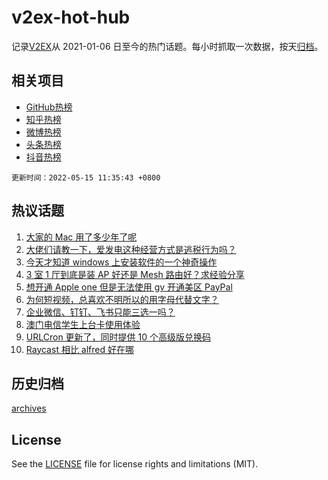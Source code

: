 # v2ex-hot-hub

 记录[V2EX](https://www.v2ex.com/)从 2021-01-06 日至今的热门话题。每小时抓取一次数据，按天[归档](archives)。
 
 ## 相关项目

- [GitHub热榜](https://github.com/snaildev/github-hot-hub)
- [知乎热榜](https://github.com/snaildev/zhihu-hot-hub)
- [微博热榜](https://github.com/snaildev/weibo-hot-hub)
- [头条热榜](https://github.com/snaildev/toutiao-hot-hub)
- [抖音热榜](https://github.com/snaildev/douyin-hot-hub)


 `更新时间：2022-05-15 11:35:43 +0800`

## 热议话题

1. [大家的 Mac 用了多少年了呢](https://www.v2ex.com/t/852850)
1. [大佬们请教一下，爱发电这种经营方式是逃税行为吗？](https://www.v2ex.com/t/852822)
1. [今天才知道 windows 上安装软件的一个神奇操作](https://www.v2ex.com/t/852875)
1. [3 室 1 厅到底是装 AP 好还是 Mesh 路由好？求经验分享](https://www.v2ex.com/t/852785)
1. [想开通 Apple one 但是无法使用 gv 开通美区 PayPal](https://www.v2ex.com/t/852803)
1. [为何短视频，总喜欢不明所以的用字母代替文字？](https://www.v2ex.com/t/852866)
1. [企业微信、钉钉、飞书只能三选一吗？](https://www.v2ex.com/t/852831)
1. [澳门电信学生上台卡使用体验](https://www.v2ex.com/t/852786)
1. [URLCron 更新了，同时提供 10 个高级版兑换码](https://www.v2ex.com/t/852842)
1. [Raycast 相比 alfred 好在哪](https://www.v2ex.com/t/852808)

## 历史归档

[archives](archives)

## License

See the [LICENSE](LICENSE) file for license rights and limitations (MIT).
